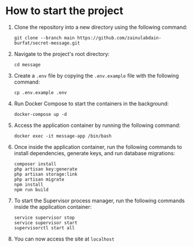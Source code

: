 # How to start the project

1. Clone the repository into a new directory using the following command:
   ```
   git clone --branch main https://github.com/zainulabdain-burfat/secret-message.git
   ```
2. Navigate to the project's root directory:
    ```
    cd message
    ```
3. Create a `.env` file by copying the `.env.example` file with the following command:
    ```
    cp .env.example .env
    ```
4. Run Docker Compose to start the containers in the background:
    ```
    docker-compose up -d
    ```
5. Access the application container by running the following command:
    ```
    docker exec -it message-app /bin/bash
    ```
6. Once inside the application container, run the following commands to install dependencies, generate keys, and run database migrations:
    ```
    composer install
    php artisan key:generate
    php artisan storage:link
    php artisan migrate
    npm install
    npm run build
    ```
7. To start the Supervisor process manager, run the following commands inside the application container:
    ```
    service supervisor stop
    service supervisor start
    supervisorctl start all
    ```
8. You can now access the site at `localhost`
